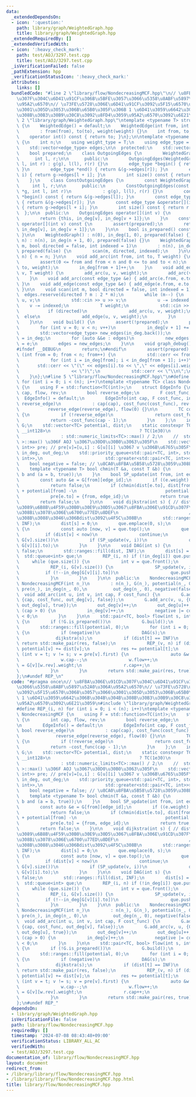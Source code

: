 ```yaml
---
data:
  _extendedDependsOn:
  - icon: ':question:'
    path: library/graph/WeightedGraph.hpp
    title: library/graph/WeightedGraph.hpp
  _extendedRequiredBy: []
  _extendedVerifiedWith:
  - icon: ':heavy_check_mark:'
    path: test/AOJ/3297.test.cpp
    title: test/AOJ/3297.test.cpp
  _isVerificationFailed: false
  _pathExtension: hpp
  _verificationStatusIcon: ':heavy_check_mark:'
  attributes:
    links: []
  bundledCode: "#line 2 \"library/flow/NondecreasingMCF.hpp\"\n// \u8FBA\u306E\u91CD\
    \u307F\u304C\u6D41\u91CF\u306B\u5BFE\u3057\u3066\u5358\u8ABF\u5897\u52A0\u306A\
    \u95A2\u6570\n// \u73FE\u5728\u306E\u6D41\u91CF\u3092\u5F15\u6570\u3068\u3057\u3066\
    \u3001\u305D\u3053\u306B\u65B0\u305F\u306B 1 \u6D41\u3059\u6642\u306B\u304B\u304B\
    \u308B\u30B3\u30B9\u30C8\u3092\u8FD4\u3059\u95A2\u6570\u3092\u6E21\u3059\n#line\
    \ 2 \"library/graph/WeightedGraph.hpp\"\ntemplate <typename T> struct WeightedEdge\
    \ {\n    WeightedEdge() = default;\n    WeightedEdge(int from, int to, T weight)\n\
    \        : from(from), to(to), weight(weight) {}\n    int from, to;\n    T weight;\n\
    \    operator int() const { return to; }\n};\n\ntemplate <typename T> struct WeightedGraph\
    \ {\n    int n;\n    using weight_type = T;\n    using edge_type = WeightedEdge<T>;\n\
    \    std::vector<edge_type> edges;\n\n  protected:\n    std::vector<int> in_deg;\n\
    \    bool prepared;\n    class OutgoingEdges {\n        WeightedGraph *g;\n  \
    \      int l, r;\n\n      public:\n        OutgoingEdges(WeightedGraph *g, int\
    \ l, int r) : g(g), l(l), r(r) {}\n        edge_type *begin() { return &(g->edges[l]);\
    \ }\n        edge_type *end() { return &(g->edges[r]); }\n        edge_type &operator[](int\
    \ i) { return g->edges[l + i]; }\n        int size() const { return r - l; }\n\
    \    };\n    class ConstOutgoingEdges {\n        const WeightedGraph *g;\n   \
    \     int l, r;\n\n      public:\n        ConstOutgoingEdges(const WeightedGraph\
    \ *g, int l, int r)\n            : g(g), l(l), r(r) {}\n        const edge_type\
    \ *begin() const { return &(g->edges[l]); }\n        const edge_type *end() const\
    \ { return &(g->edges[r]); }\n        const edge_type &operator[](int i) const\
    \ { return g->edges[l + i]; }\n        int size() const { return r - l; }\n  \
    \  };\n\n  public:\n    OutgoingEdges operator[](int v) {\n        assert(prepared);\n\
    \        return {this, in_deg[v], in_deg[v + 1]};\n    }\n    const ConstOutgoingEdges\
    \ operator[](int v) const {\n        assert(prepared);\n        return {this,\
    \ in_deg[v], in_deg[v + 1]};\n    }\n\n    bool is_prepared() const { return prepared;\
    \ }\n\n    WeightedGraph() : n(0), in_deg(1, 0), prepared(false) {}\n    WeightedGraph(int\
    \ n) : n(n), in_deg(n + 1, 0), prepared(false) {}\n    WeightedGraph(int n, int\
    \ m, bool directed = false, int indexed = 1)\n        : n(n), in_deg(n + 1, 0),\
    \ prepared(false) {\n        scan(m, directed, indexed);\n    }\n\n    void resize(int\
    \ n) { n = n; }\n\n    void add_arc(int from, int to, T weight) {\n        assert(!prepared);\n\
    \        assert(0 <= from and from < n and 0 <= to and to < n);\n        edges.emplace_back(from,\
    \ to, weight);\n        in_deg[from + 1]++;\n    }\n    void add_edge(int u, int\
    \ v, T weight) {\n        add_arc(u, v, weight);\n        add_arc(v, u, weight);\n\
    \    }\n    void add_arc(const edge_type &e) { add_arc(e.from, e.to, e.weight);\
    \ }\n    void add_edge(const edge_type &e) { add_edge(e.from, e.to, e.weight);\
    \ }\n\n    void scan(int m, bool directed = false, int indexed = 1) {\n      \
    \  edges.reserve(directed ? m : 2 * m);\n        while (m--) {\n            int\
    \ u, v;\n            std::cin >> u >> v;\n            u -= indexed;\n        \
    \    v -= indexed;\n            T weight;\n            std::cin >> weight;\n \
    \           if (directed)\n                add_arc(u, v, weight);\n          \
    \  else\n                add_edge(u, v, weight);\n        }\n        build();\n\
    \    }\n\n    void build() {\n        assert(!prepared);\n        prepared = true;\n\
    \        for (int v = 0; v < n; v++)\n            in_deg[v + 1] += in_deg[v];\n\
    \        std::vector<edge_type> new_edges(in_deg.back());\n        auto counter\
    \ = in_deg;\n        for (auto &&e : edges)\n            new_edges[counter[e.from]++]\
    \ = e;\n        edges = new_edges;\n    }\n\n    void graph_debug() const {\n\
    #ifndef __DEBUG\n        return;\n#endif\n        assert(prepared);\n        for\
    \ (int from = 0; from < n; from++) {\n            std::cerr << from << \";\";\n\
    \            for (int i = in_deg[from]; i < in_deg[from + 1]; i++)\n         \
    \       std::cerr << \"(\" << edges[i].to << \",\" << edges[i].weight\n      \
    \                    << \")\";\n            std::cerr << \"\\n\";\n        }\n\
    \    }\n};\n#line 5 \"library/flow/NondecreasingMCF.hpp\"\n#define REP_(i, n)\
    \ for (int i = 0; i < (n); i++)\ntemplate <typename TC> class NondecreasingMCF\
    \ {\n    using F = std::function<TC(int)>;\n    struct EdgeInfo {\n        int\
    \ cap, flow, rev;\n        bool reverse_edge;\n        F cost_func;\n\n      \
    \  EdgeInfo() = default;\n        EdgeInfo(int cap, F cost_func, int rev, bool\
    \ reverse_edge)\n            : cap(cap), cost_func(cost_func), rev(rev),\n   \
    \           reverse_edge(reverse_edge), flow(0) {}\n\n        TC cost() const\
    \ {\n            if (!reverse_edge)\n                return cost_func(flow);\n\
    \            return -cost_func(cap - 1);\n        }\n    };\n    int n;\n    WeightedGraph<EdgeInfo>\
    \ G;\n    std::vector<TC> potential, dist;\n    static constexpr TC INF = std::is_same_v<TC,\
    \ __int128>\n                                  ? TC(1e30)\n                  \
    \                : std::numeric_limits<TC>::max() / 2;\n    //  std::numeric_limits<__int128\
    \ >::max() \u306F AOJ \u3067\u30D0\u30B0\u3063\u305F\n    std::vector<std::pair<int,\
    \ int>> pre; // pre[v]=[u,i] : G[u][i] \u3067 v \u306B\u6765\u305F\n    std::vector<int>\
    \ in_deg, out_deg;\n    std::priority_queue<std::pair<TC, int>, std::vector<std::pair<TC,\
    \ int>>,\n                        std::greater<std::pair<TC, int>>>\n        que;\n\
    \    bool negative = false; // \u8CA0\u8FBA\u5B58\u5728\u3059\u308B\u304B\n\n\
    \    template <typename T> bool chmin(T &a, const T &b) {\n        return (a >\
    \ b and (a = b, true));\n    }\n    bool SP_update(int from, int edge_id) {\n\
    \        const auto &e = G[from][edge_id];\n        if ((e.weight).cap == 0)\n\
    \            return false;\n        if (chmin(dist[e.to], dist[from] + (e.weight).cost()\
    \ + potential[from] -\n                                  potential[e.to])) {\n\
    \            pre[e.to] = {from, edge_id};\n            return true;\n        }\n\
    \        return false;\n    }\n\n    void dijkstra(int s) { // dist[i]:s\u304B\
    \u3089\u6B8B\u4F59\u30B0\u30E9\u30D5\u3067\u8FBA\u306E\u91CD\u307F\u306B\u3088\
    \u308Bi\u3078\u306E\u6700\u77ED\u8DEF\n                           // \u3068\u306A\
    \u308B\u3088\u3046\u306Bdist\u3092\u4F5C\u308B\n        std::ranges::fill(dist,\
    \ INF);\n        dist[s] = 0;\n        que.emplace(0, s);\n        while (que.size())\
    \ {\n            const auto [now, v] = que.top();\n            que.pop();\n  \
    \          if (dist[v] < now)\n                continue;\n            REP_(i,\
    \ G[v].size())\n            if (SP_update(v, i))\n                que.emplace(dist[G[v][i].to],\
    \ G[v][i].to);\n        }\n    }\n\n    void DAG(int s) {\n        negative =\
    \ false;\n        std::ranges::fill(dist, INF);\n        dist[s] = 0;\n      \
    \  std::queue<int> que;\n        REP_(i, n) if (!in_deg[i]) que.push(i);\n   \
    \     while (que.size()) {\n            int v = que.front();\n            que.pop();\n\
    \            REP_(i, G[v].size()) {\n                SP_update(v, i);\n      \
    \          if (!--in_deg[G[v][i].to])\n                    que.push(G[v][i].to);\n\
    \            }\n        }\n    }\n\n  public:\n    NondecreasingMCF() {}\n   \
    \ NondecreasingMCF(int n_)\n        : n(n_), G(n_), potential(n_, 0), dist(n_),\
    \ pre(n_), in_deg(n_, 0),\n          out_deg(n_, 0), negative(false) {}\n\n  \
    \  void add_arc(int u, int v, int cap, F cost_func) {\n        G.add_arc(u, v,\
    \ {cap, cost_func, out_deg[v], false});\n        G.add_arc(v, u, {0, cost_func,\
    \ out_deg[u], true});\n        out_deg[v]++;\n        out_deg[u]++;\n        if\
    \ (cap > 0) {\n            in_deg[v]++;\n            negative |= cost_func(0)\
    \ < 0;\n        }\n    }\n\n    std::pair<TC, bool> flow(int s, int t, int f)\
    \ {\n        if (!G.is_prepared())\n            G.build();\n        TC res = 0;\n\
    \        std::ranges::fill(potential, 0);\n        for (int i = 0; i < f; i++)\
    \ {\n            if (negative)\n                DAG(s);\n            else\n  \
    \              dijkstra(s);\n            if (dist[t] == INF)\n               \
    \ return std::make_pair(res, false);\n            REP_(v, n) if (dist[v] != INF)\
    \ potential[v] += dist[v];\n            res += potential[t];\n            for\
    \ (int v = t; v != s; v = pre[v].first) {\n                auto &w = G[pre[v].first][pre[v].second].weight;\n\
    \                w.cap--;\n                w.flow++;\n                auto &r\
    \ = G[v][w.rev].weight;\n                r.cap++;\n                r.flow--;\n\
    \            }\n        }\n        return std::make_pair(res, true);\n    }\n\
    };\n#undef REP_\n"
  code: "#pragma once\n// \u8FBA\u306E\u91CD\u307F\u304C\u6D41\u91CF\u306B\u5BFE\u3057\
    \u3066\u5358\u8ABF\u5897\u52A0\u306A\u95A2\u6570\n// \u73FE\u5728\u306E\u6D41\u91CF\
    \u3092\u5F15\u6570\u3068\u3057\u3066\u3001\u305D\u3053\u306B\u65B0\u305F\u306B\
    \ 1 \u6D41\u3059\u6642\u306B\u304B\u304B\u308B\u30B3\u30B9\u30C8\u3092\u8FD4\u3059\
    \u95A2\u6570\u3092\u6E21\u3059\n#include \"library/graph/WeightedGraph.hpp\"\n\
    #define REP_(i, n) for (int i = 0; i < (n); i++)\ntemplate <typename TC> class\
    \ NondecreasingMCF {\n    using F = std::function<TC(int)>;\n    struct EdgeInfo\
    \ {\n        int cap, flow, rev;\n        bool reverse_edge;\n        F cost_func;\n\
    \n        EdgeInfo() = default;\n        EdgeInfo(int cap, F cost_func, int rev,\
    \ bool reverse_edge)\n            : cap(cap), cost_func(cost_func), rev(rev),\n\
    \              reverse_edge(reverse_edge), flow(0) {}\n\n        TC cost() const\
    \ {\n            if (!reverse_edge)\n                return cost_func(flow);\n\
    \            return -cost_func(cap - 1);\n        }\n    };\n    int n;\n    WeightedGraph<EdgeInfo>\
    \ G;\n    std::vector<TC> potential, dist;\n    static constexpr TC INF = std::is_same_v<TC,\
    \ __int128>\n                                  ? TC(1e30)\n                  \
    \                : std::numeric_limits<TC>::max() / 2;\n    //  std::numeric_limits<__int128\
    \ >::max() \u306F AOJ \u3067\u30D0\u30B0\u3063\u305F\n    std::vector<std::pair<int,\
    \ int>> pre; // pre[v]=[u,i] : G[u][i] \u3067 v \u306B\u6765\u305F\n    std::vector<int>\
    \ in_deg, out_deg;\n    std::priority_queue<std::pair<TC, int>, std::vector<std::pair<TC,\
    \ int>>,\n                        std::greater<std::pair<TC, int>>>\n        que;\n\
    \    bool negative = false; // \u8CA0\u8FBA\u5B58\u5728\u3059\u308B\u304B\n\n\
    \    template <typename T> bool chmin(T &a, const T &b) {\n        return (a >\
    \ b and (a = b, true));\n    }\n    bool SP_update(int from, int edge_id) {\n\
    \        const auto &e = G[from][edge_id];\n        if ((e.weight).cap == 0)\n\
    \            return false;\n        if (chmin(dist[e.to], dist[from] + (e.weight).cost()\
    \ + potential[from] -\n                                  potential[e.to])) {\n\
    \            pre[e.to] = {from, edge_id};\n            return true;\n        }\n\
    \        return false;\n    }\n\n    void dijkstra(int s) { // dist[i]:s\u304B\
    \u3089\u6B8B\u4F59\u30B0\u30E9\u30D5\u3067\u8FBA\u306E\u91CD\u307F\u306B\u3088\
    \u308Bi\u3078\u306E\u6700\u77ED\u8DEF\n                           // \u3068\u306A\
    \u308B\u3088\u3046\u306Bdist\u3092\u4F5C\u308B\n        std::ranges::fill(dist,\
    \ INF);\n        dist[s] = 0;\n        que.emplace(0, s);\n        while (que.size())\
    \ {\n            const auto [now, v] = que.top();\n            que.pop();\n  \
    \          if (dist[v] < now)\n                continue;\n            REP_(i,\
    \ G[v].size())\n            if (SP_update(v, i))\n                que.emplace(dist[G[v][i].to],\
    \ G[v][i].to);\n        }\n    }\n\n    void DAG(int s) {\n        negative =\
    \ false;\n        std::ranges::fill(dist, INF);\n        dist[s] = 0;\n      \
    \  std::queue<int> que;\n        REP_(i, n) if (!in_deg[i]) que.push(i);\n   \
    \     while (que.size()) {\n            int v = que.front();\n            que.pop();\n\
    \            REP_(i, G[v].size()) {\n                SP_update(v, i);\n      \
    \          if (!--in_deg[G[v][i].to])\n                    que.push(G[v][i].to);\n\
    \            }\n        }\n    }\n\n  public:\n    NondecreasingMCF() {}\n   \
    \ NondecreasingMCF(int n_)\n        : n(n_), G(n_), potential(n_, 0), dist(n_),\
    \ pre(n_), in_deg(n_, 0),\n          out_deg(n_, 0), negative(false) {}\n\n  \
    \  void add_arc(int u, int v, int cap, F cost_func) {\n        G.add_arc(u, v,\
    \ {cap, cost_func, out_deg[v], false});\n        G.add_arc(v, u, {0, cost_func,\
    \ out_deg[u], true});\n        out_deg[v]++;\n        out_deg[u]++;\n        if\
    \ (cap > 0) {\n            in_deg[v]++;\n            negative |= cost_func(0)\
    \ < 0;\n        }\n    }\n\n    std::pair<TC, bool> flow(int s, int t, int f)\
    \ {\n        if (!G.is_prepared())\n            G.build();\n        TC res = 0;\n\
    \        std::ranges::fill(potential, 0);\n        for (int i = 0; i < f; i++)\
    \ {\n            if (negative)\n                DAG(s);\n            else\n  \
    \              dijkstra(s);\n            if (dist[t] == INF)\n               \
    \ return std::make_pair(res, false);\n            REP_(v, n) if (dist[v] != INF)\
    \ potential[v] += dist[v];\n            res += potential[t];\n            for\
    \ (int v = t; v != s; v = pre[v].first) {\n                auto &w = G[pre[v].first][pre[v].second].weight;\n\
    \                w.cap--;\n                w.flow++;\n                auto &r\
    \ = G[v][w.rev].weight;\n                r.cap++;\n                r.flow--;\n\
    \            }\n        }\n        return std::make_pair(res, true);\n    }\n\
    };\n#undef REP_"
  dependsOn:
  - library/graph/WeightedGraph.hpp
  isVerificationFile: false
  path: library/flow/NondecreasingMCF.hpp
  requiredBy: []
  timestamp: '2024-07-08 08:43:48+09:00'
  verificationStatus: LIBRARY_ALL_AC
  verifiedWith:
  - test/AOJ/3297.test.cpp
documentation_of: library/flow/NondecreasingMCF.hpp
layout: document
redirect_from:
- /library/library/flow/NondecreasingMCF.hpp
- /library/library/flow/NondecreasingMCF.hpp.html
title: library/flow/NondecreasingMCF.hpp
---
```

